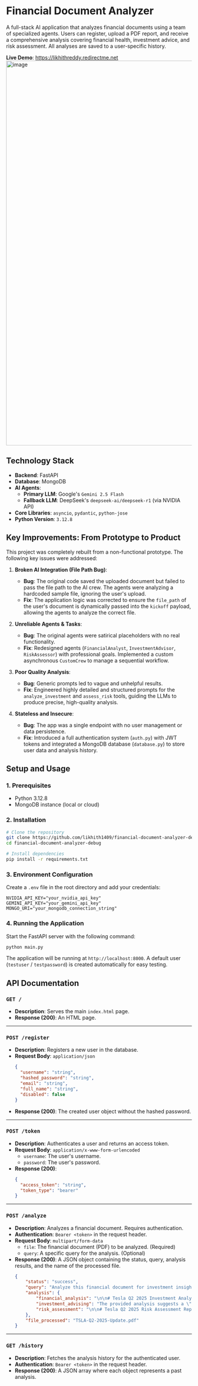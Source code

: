 # Financial Document Analyzer

A full-stack AI application that analyzes financial documents using a team of specialized agents. Users can register, upload a PDF report, and receive a comprehensive analysis covering financial health, investment advice, and risk assessment. All analyses are saved to a user-specific history.

**Live Demo**: https://likhithreddy.redirectme.net
<img width="1910" height="1042" alt="image" src="https://github.com/user-attachments/assets/87a8083d-0648-4265-87f8-5b3ac1c52d34" />


## Technology Stack

- **Backend**: FastAPI
- **Database**: MongoDB
- **AI Agents**:
  - **Primary LLM**: Google's `Gemini 2.5 Flash`
  - **Fallback LLM**: DeepSeek's `deepseek-ai/deepseek-r1` (via NVIDIA API)
- **Core Libraries**: `asyncio`, `pydantic`, `python-jose`
- **Python Version**: `3.12.8`

## Key Improvements: From Prototype to Product

This project was completely rebuilt from a non-functional prototype. The following key issues were addressed:

1.  **Broken AI Integration (File Path Bug)**:
    - **Bug**: The original code saved the uploaded document but failed to pass the file path to the AI crew. The agents were analyzing a hardcoded sample file, ignoring the user's upload.
    - **Fix**: The application logic was corrected to ensure the `file_path` of the user's document is dynamically passed into the `kickoff` payload, allowing the agents to analyze the correct file.

2.  **Unreliable Agents & Tasks**:
    - **Bug**: The original agents were satirical placeholders with no real functionality.
    - **Fix**: Redesigned agents (`FinancialAnalyst`, `InvestmentAdvisor`, `RiskAssessor`) with professional goals. Implemented a custom asynchronous `CustomCrew` to manage a sequential workflow.

3.  **Poor Quality Analysis**:
    - **Bug**: Generic prompts led to vague and unhelpful results.
    - **Fix**: Engineered highly detailed and structured prompts for the `analyze_investment` and `assess_risk` tools, guiding the LLMs to produce precise, high-quality analysis.

4.  **Stateless and Insecure**:
    - **Bug**: The app was a single endpoint with no user management or data persistence.
    - **Fix**: Introduced a full authentication system (`auth.py`) with JWT tokens and integrated a MongoDB database (`database.py`) to store user data and analysis history.

## Setup and Usage

### 1. Prerequisites
- Python 3.12.8
- MongoDB instance (local or cloud)

### 2. Installation
```bash
# Clone the repository
git clone https://github.com/likhith1409/financial-document-analyzer-debug.git
cd financial-document-analyzer-debug

# Install dependencies
pip install -r requirements.txt
```

### 3. Environment Configuration
Create a `.env` file in the root directory and add your credentials:
```env
NVIDIA_API_KEY="your_nvidia_api_key"
GEMINI_API_KEY="your_gemini_api_key"
MONGO_URI="your_mongodb_connection_string"
```

### 4. Running the Application
Start the FastAPI server with the following command:
```bash
python main.py
```
The application will be running at `http://localhost:8000`. A default user (`testuser` / `testpassword`) is created automatically for easy testing.

## API Documentation

### `GET /`
- **Description**: Serves the main `index.html` page.
- **Response (200)**: An HTML page.

---

### `POST /register`
- **Description**: Registers a new user in the database.
- **Request Body**: `application/json`
  ```json
  {
    "username": "string",
    "hashed_password": "string",
    "email": "string",
    "full_name": "string",
    "disabled": false
  }
  ```
- **Response (200)**: The created user object without the hashed password.

---

### `POST /token`
- **Description**: Authenticates a user and returns an access token.
- **Request Body**: `application/x-www-form-urlencoded`
  - `username`: The user's username.
  - `password`: The user's password.
- **Response (200)**:
  ```json
  {
    "access_token": "string",
    "token_type": "bearer"
  }
  ```

---

### `POST /analyze`
- **Description**: Analyzes a financial document. Requires authentication.
- **Authentication**: `Bearer <token>` in the request header.
- **Request Body**: `multipart/form-data`
  - `file`: The financial document (PDF) to be analyzed. (Required)
  - `query`: A specific query for the analysis. (Optional)
- **Response (200)**: A JSON object containing the status, query, analysis results, and the name of the processed file.
  ```json
  {
      "status": "success",
      "query": "Analyze this financial document for investment insights",
      "analysis": {
          "financial_analysis": "\n\n# Tesla Q2 2025 Investment Analysis  \n\n---\n\n## 1. Key Metrics  \n\n### **Revenue Growth (YoY):**  \n- **Total Revenues:** $22.496B (-12% YoY)  \n- **Automotive Revenues:** $16.661B (-16% YoY)  \n- **Energy & Storage Revenues:** $2.789B (-7% YoY)  \n- **Services & Other Revenues:** $3.046B (+17% YoY)  \n\n### **Net Income:**  \n- **GAAP Net Income:** $1.172B (-16% YoY)  \n- **Non-GAAP Net Income:** $1.393B (-23% YoY)  \n\n### **Earnings Per Share (EPS):**  \n- **GAAP EPS (Diluted):** $0.33 (-18% YoY)  \n- **Non-GAAP EPS (Diluted):** $0.40 (-23% YoY)  \n\n### **Operating Margin:**  \n- **GAAP Operating Margin:** 4.1% (-219 basis points YoY)  \n\n### **Debt-to-Equity Ratio:**  \n- **Total Debt:** $7.220B (Current + Non-Current Debt)  \n- **Equity:** $77.314B  \n- **Debt-to-Equity:** **0.093** (9.3%)  \n\n### **Free Cash Flow (FCF):**  \n- **FCF:** $146M (-89% YoY)  \n\n---\n\n## 2. Growth Areas  \n\n### **1. Autonomy & Robotics (Robotaxis):**  \n- **Robotaxi Service Launch:** First autonomous ride-hailing service launched in Austin (June 2025).  \n- **AI Training Capacity:** Expanded AI compute to 67k H100-equivalent GPUs (+16k H200 GPUs added in Q2).  \n- **Autonomous Delivery:** Achieved first fully autonomous vehicle delivery (30-minute drive in Austin).  \n\n### **2. Affordable Vehicle Expansion:**  \n- **New Model Ramp:** First builds of a more affordable model completed in June 2025; volume production planned for H2 2025.  \n- **Market Entry:** Launched Model Y in India (July 2025), targeting the world’s third-largest auto market.  \n\n### **3. Energy Storage Growth:**  \n- **Record Deployments:** Trailing 12-month Energy storage deployments hit 12th consecutive quarterly record.  \n- **Megafactory Shanghai:** Began Megapack deployments from Shanghai facility, improving regionalized production efficiency.  \n\n---\n\n## 3. Market Position  \n\n### **Strengths:**  \n- **Leadership in EV & Energy Storage:** Dominant position in EV production (8M+ cumulative vehicles) and energy storage (record Megapack deployments).  \n- **AI/FSD Advancements:** Cumulative FSD (Supervised) miles driven reached 5B+, with rapid improvements in autonomy software.  \n- **Global Manufacturing Footprint:** Regionalized production (e.g., Shanghai, Berlin) mitigates tariff risks and supports demand.  \n\n### **Weaknesses:**  \n- **Declining Automotive Margins:** Automotive gross margin fell to 17.2% (-71 bps YoY) due to lower ASPs, tariffs, and fixed-cost absorption challenges.  \n- **Regulatory Uncertainty:** Delays in FSD (Supervised) approvals in Europe and China limit near-term monetization.  \n- **Macro Risks:** Trade policy shifts and political sentiment threaten supply chains and demand for durable goods.  \n\n---\n\n## 4. Investment Recommendation  \n\n### **Recommendation:** **Hold**  \n\n### **Rationale:**  \n- **High-Risk Tolerance Suitability:** Tesla’s transition into AI/robotics and autonomy introduces significant execution risks (e.g., regulatory approvals, scalability of Robotaxi).  \n- **Mixed Financial Performance:** While Energy/Services segments show growth (+17% YoY), automotive revenue declines (-16% YoY) and compressed margins (4.1% operating margin) raise near-term concerns.  \n- **Long-Term Potential:** Leadership in autonomy, energy storage, and affordable EV models positions Tesla for future growth, but current valuation (~$36.8B cash reserves) already reflects optimism.  \n\n**Key Risks:** Regulatory delays for autonomy, macroeconomic volatility, and competition in affordable EV segments (e.g., Chinese OEMs).  \n\n--- \n\n**Final Note:** Monitor progress on Robotaxi scalability, FSD regulatory approvals, and margin recovery in H2 2025.",
          "investment_advising": "The provided analysis suggests a \"Hold\" recommendation for Tesla stock, and I largely agree with that assessment, but with some important caveats.\n\n**Reasons to agree with the \"Hold\":**\n\n* **Mixed Financial Performance:**  The significant year-over-year decline in automotive revenue (-16%) and net income (-16%) is a major concern. While the energy and services segments show growth, they aren't large enough to offset the weakness in the core automotive business.  The plummeting free cash flow (-89%) is particularly alarming.\n* **Execution Risks:** The \"Growth Areas\" highlight ambitious projects (robotaxis, affordable models, expanded energy storage).  Success is far from guaranteed, and significant execution risks exist. Regulatory hurdles for autonomous driving are a major uncertainty.\n* **Valuation:** The analysis mentions a significant cash reserve, but the current valuation likely already incorporates considerable optimism about the future.  This leaves less room for upside and increases the risk of a significant price drop if the company fails to meet expectations.\n* **Macroeconomic Risks:** The global economic climate introduces substantial uncertainty.  A downturn could severely impact demand for high-priced vehicles like Tesla's.\n\n**Reasons for Cautious Optimism (and potential adjustments to the \"Hold\"):**\n\n* **Long-Term Potential:** Tesla's leadership in EVs and energy storage, coupled with its advancements in AI and autonomous driving, does offer substantial long-term potential.  The expansion into new markets (India) and the development of more affordable models could drive future growth.\n* **Energy and Services Growth:** The positive growth in the Energy & Storage and Services & Other segments demonstrates diversification and the potential for these areas to become increasingly important revenue streams.\n* **Low Debt-to-Equity Ratio:**  The relatively low debt-to-equity ratio suggests a healthy financial foundation, providing some cushion against potential setbacks.\n\n**Recommendation Refinement:**\n\nInstead of a simple \"Hold,\" I'd recommend a **\"Hold with a watchful eye\"**.  Investors should closely monitor the following:\n\n* **H2 2025 Performance:**  The final note correctly emphasizes the importance of monitoring progress in the second half of 2025.  Strong performance in these areas would justify a more positive outlook.\n* **Robotaxi Scalability:**  The success of the robotaxi service is crucial.  Positive developments here could significantly boost the stock price.\n* **FSD Regulatory Approvals:**  Securing approvals in key markets (Europe, China) is critical for unlocking the potential revenue from autonomous driving features.\n* **Margin Recovery:**  Improving automotive margins is essential for long-term profitability.\n\n\nIn conclusion, while Tesla's long-term prospects remain intriguing, the current financial performance and execution risks warrant a cautious approach.  A \"Hold with a watchful eye\" strategy allows investors to stay invested while actively monitoring key performance indicators and adjusting their position based on future developments.  The current situation isn't necessarily bearish, but neither does it present compelling reasons for adding to a position at this time.\n",
          "risk_assessment": "\n\n# Tesla Q2 2025 Risk Assessment Report  \n\n---\n\n## **1. Key Risks Identified**  \n\n### **Market Risks**  \n- Declining automotive revenue (-16% YoY) due to lower vehicle deliveries and reduced ASPs.  \n- Reduced regulatory credit revenue.  \n- Geopolitical risks from shifting tariffs and trade policies (e.g., entry into India, China/EU regulatory approvals).  \n\n### **Operational Risks**  \n- Production scalability challenges for new models (e.g., Cybercab, Semi) and affordable vehicle ramp-up.  \n- Dependence on AI/autonomy development timelines (Robotaxi expansion, FSD regulatory approvals).  \n- Inventory management inefficiencies (33% YoY increase in global vehicle inventory days).  \n\n### **Financial Risks**  \n- Declining free cash flow (-89% YoY to $0.1B).  \n- Reduced operating margin (-219 bps YoY to 4.1%).  \n- Currency exchange volatility impacting international revenue.  \n\n### **Regulatory Risks**  \n- Uncertain impacts of fiscal policy changes and political sentiment.  \n- Delays in FSD/autonomy approvals in Europe and China.  \n- Compliance risks with evolving crypto/digital asset accounting standards.  \n\n### **Technological Risks**  \n- Execution risks in AI training compute expansion (67k H100 equivalents).  \n- Battery material supply chain bottlenecks (lithium refining, LFP cell production).  \n\n---\n\n## **2. Risk Categorization**  \n\n| **Category**       | **Risks**                                                                 |  \n|---------------------|---------------------------------------------------------------------------|  \n| **Market**          | Declining deliveries, ASP pressure, tariff volatility                    |  \n| **Operational**     | Production scalability, inventory management, autonomy delays            |  \n| **Financial**       | Cash flow erosion, margin compression, currency risks                    |  \n| **Regulatory**      | Policy uncertainty, FSD approval delays, crypto accounting changes       |  \n| **Technological**   | AI compute scaling, battery material bottlenecks                         |  \n\n---\n\n## **3. Severity and Impact Assessment**  \n\n| **Risk**                               | **Severity** | **Potential Impact**                                                                 |  \n|----------------------------------------|--------------|-------------------------------------------------------------------------------------|  \n| Declining automotive revenue           | High         | Threatens core business sustainability; $16.7B automotive revenue (-16% YoY).       |  \n| Free cash flow erosion                 | High         | Limits R&D/AI investment capacity; $0.1B free cash flow vs. $2.5B operating cash flow.|  \n| Production scalability challenges      | High         | Delays in Cybercab/Semi production could derail 2026 growth targets.                |  \n| FSD regulatory delays                  | Medium       | Limits Robotaxi expansion and FSD monetization in key markets (EU/China).           |  \n| Battery material bottlenecks           | Medium       | Risks energy storage growth (9.6 GWh deployed, -7% YoY revenue).                    |  \n\n---\n\n## **4. Mitigation Strategies for High-Severity Risks**  \n\n### **Declining Automotive Revenue**  \n- **Mitigation:** Accelerate affordable model production (target: H2 2025) and expand into emerging markets (e.g., India).  \n- **Action:** Leverage Gigafactory Shanghai as an export hub to offset tariff impacts.  \n\n### **Free Cash Flow Erosion**  \n- **Mitigation:** Prioritize capex efficiency ($2.4B Q2 capex) and optimize working capital (reduce inventory days from 24).  \n- **Action:** Monetize Supercharger network growth (+14% stations YoY) through partnerships.  \n\n### **Production Scalability Challenges**  \n- **Mitigation:** Implement “unboxed” manufacturing for Cybercab and replicate Berlin/Texas factory tooling.  \n- **Action:** Pre-order agreements for Semi to secure demand ahead of 2026 production.  \n\n---\n\n## **5. Quantitative Analysis**  \n\n| **Risk**                               | **Estimated Financial Impact**                                  |  \n|----------------------------------------|-----------------------------------------------------------------|  \n| Declining automotive revenue           | $3.2B YoY revenue loss (16% of $19.8B Q2 2024 automotive revenue). |  \n| Free cash flow erosion                 | $1.3B annualized cash flow gap (vs. $6.8B TTM free cash flow).   |  \n| FSD regulatory delays                  | $500M–$1B lost Robotaxi revenue opportunity in 2026.             |  \n| Battery material bottlenecks           | $200M–$400M energy storage revenue risk (10–20% of $2.8B segment revenue). |  \n\n---\n\n## **6. Conclusion**  \nTesla faces significant risks from declining automotive revenue and cash flow compression, exacerbated by macroeconomic and regulatory uncertainties. High-severity risks require immediate action to stabilize core operations, while medium risks (e.g., FSD approvals, battery supply) demand strategic partnerships and regulatory engagement. Proactive cost management and accelerated AI/autonomy commercialization are critical to offsetting near-term pressures."
      },
      "file_processed": "TSLA-Q2-2025-Update.pdf"
  }
  ```

---

### `GET /history`
- **Description**: Fetches the analysis history for the authenticated user.
- **Authentication**: `Bearer <token>` in the request header.
- **Response (200)**: A JSON array where each object represents a past analysis.
